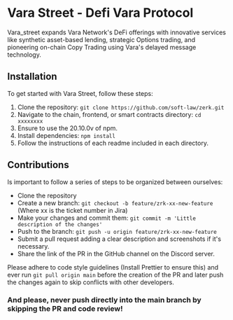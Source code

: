 # Vara Street - Defi Vara Protocol

Vara_street expands Vara Network's DeFi offerings with innovative services like synthetic asset-based lending, strategic Options trading, and pioneering on-chain Copy Trading using Vara's delayed message technology.

## Installation

To get started with Vara Street, follow these steps:

1. Clone the repository: `git clone https://github.com/soft-law/zerk.git`
2. Navigate to the chain, frontend, or smart contracts directory: `cd xxxxxxxx`
3. Ensure to use the 20.10.0v of npm.
4. Install dependencies: `npm install`
5. Follow the instructions of each readme included in each directory.

## Contributions

Is important to follow a series of steps to be organized between ourselves:

- Clone the repository
- Create a new branch: `git checkout -b feature/zrk-xx-new-feature` (Where xx is the ticket number in Jira)
- Make your changes and commit them: `git commit -m 'Little description of the changes'`
- Push to the branch: `git push -u origin feature/zrk-xx-new-feature`
- Submit a pull request adding a clear description and screenshots if it's necessary.
- Share the link of the PR in the GitHub channel on the Discord server.

Please adhere to code style guidelines (Install Prettier to ensure this) and ever run `git pull origin main` before the creation of the PR and later push the changes again to skip conflicts with other developers.

### And please, never push directly into the main branch by skipping the PR and code review!


